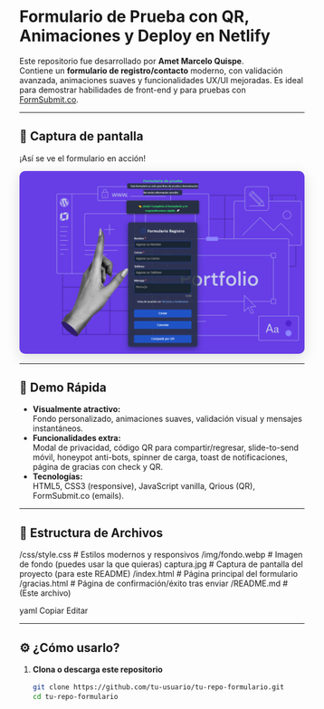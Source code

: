 # Formulario de Prueba con QR, Animaciones y Deploy en Netlify

Este repositorio fue desarrollado por **Amet Marcelo Quispe**.  
Contiene un **formulario de registro/contacto** moderno, con validación avanzada, animaciones suaves y funcionalidades UX/UI mejoradas. Es ideal para demostrar habilidades de front-end y para pruebas con [FormSubmit.co](https://formsubmit.co/).

---

## 📸 Captura de pantalla

¡Así se ve el formulario en acción!

<p align="center">
  <img src="img/Captura.PNG" alt="Captura de pantalla del formulario de prueba" width="700" style="border-radius: 10px; box-shadow: 0 6px 24px #0002;">
</p>


---

## 🚀 Demo Rápida

- **Visualmente atractivo:**  
  Fondo personalizado, animaciones suaves, validación visual y mensajes instantáneos.
- **Funcionalidades extra:**  
  Modal de privacidad, código QR para compartir/regresar, slide-to-send móvil, honeypot anti-bots, spinner de carga, toast de notificaciones, página de gracias con check y QR.
- **Tecnologías:**  
  HTML5, CSS3 (responsive), JavaScript vanilla, Qrious (QR), FormSubmit.co (emails).

---

## 📁 Estructura de Archivos

/css/style.css # Estilos modernos y responsivos
/img/fondo.webp # Imagen de fondo (puedes usar la que quieras)
captura.jpg # Captura de pantalla del proyecto (para este README)
/index.html # Página principal del formulario
/gracias.html # Página de confirmación/éxito tras enviar
/README.md # (Este archivo)

yaml
Copiar
Editar


---

## ⚙️ ¿Cómo usarlo?

1. **Clona o descarga este repositorio**

   ```bash
   git clone https://github.com/tu-usuario/tu-repo-formulario.git
   cd tu-repo-formulario
